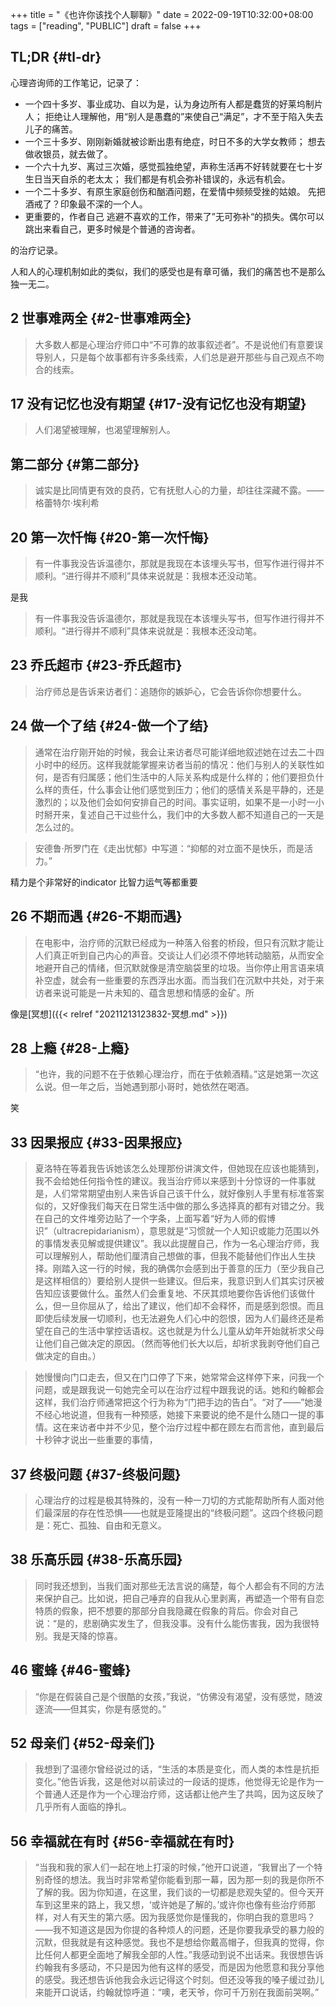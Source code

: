+++
title = "《也许你该找个人聊聊》"
date = 2022-09-19T10:32:00+08:00
tags = ["reading", "PUBLIC"]
draft = false
+++

## TL;DR {#tl-dr}

心理咨询师的工作笔记，记录了：

-   一个四十多岁、事业成功、自以为是，认为身边所有人都是蠢货的好莱坞制片人；
    拒绝让人理解他，用“别人是愚蠢的”来使自己“满足”，才不至于陷入失去儿子的痛苦。
-   一个三十多岁、刚刚新婚就被诊断出患有绝症，时日不多的大学女教师；
    想去做收银员，就去做了。
-   一个六十九岁、离过三次婚，感觉孤独绝望，声称生活再不好转就要在七十岁生日当天自杀的老太太；
    我们都是有机会弥补错误的，永远有机会。
-   一个二十多岁、有原生家庭创伤和酗酒问题，在爱情中频频受挫的姑娘。
    先把酒戒了？印象最不深的一个人。
-   更重要的，作者自己
    逃避不喜欢的工作，带来了”无可弥补“的损失。偶尔可以跳出来看自己，更多时候是个普通的咨询者。

的治疗记录。

人和人的心理机制如此的类似，我们的感受也是有章可循，我们的痛苦也不是那么独一无二。

<!--more-->


## 2 世事难两全 {#2-世事难两全}

> 大多数人都是心理治疗师口中“不可靠的故事叙述者”。不是说他们有意要误导别人，只是每个故事都有许多条线索，人们总是避开那些与自己观点不吻合的线索。


## 17 没有记忆也没有期望 {#17-没有记忆也没有期望}

> 人们渴望被理解，也渴望理解别人。


## 第二部分 {#第二部分}

> 诚实是比同情更有效的良药，它有抚慰人心的力量，却往往深藏不露。——格蕾特尔·埃利希


## 20 第一次忏悔 {#20-第一次忏悔}

> 有一件事我没告诉温德尔，那就是我现在本该埋头写书，但写作进行得并不顺利。“进行得并不顺利”具体来说就是：我根本还没动笔。

是我

> 有一件事我没告诉温德尔，那就是我现在本该埋头写书，但写作进行得并不顺利。“进行得并不顺利”具体来说就是：我根本还没动笔。


## 23 乔氏超市 {#23-乔氏超市}

> 治疗师总是告诉来访者们：追随你的嫉妒心，它会告诉你你想要什么。


## 24 做一个了结 {#24-做一个了结}

> 通常在治疗刚开始的时候，我会让来访者尽可能详细地叙述她在过去二十四小时中的经历。这样我就能掌握来访者当前的情况：他们与别人的关联性如何，是否有归属感；他们生活中的人际关系构成是什么样的；他们要担负什么样的责任，什么事会让他们感觉到压力；他们的感情关系是平静的，还是激烈的；以及他们会如何安排自己的时间。事实证明，如果不是一小时一小时掰开来，复述自己干过些什么，我们中的大多数人都不知道自己的一天是怎么过的。

<!--quoteend-->

> 安德鲁·所罗门在《走出忧郁》中写道：“抑郁的对立面不是快乐，而是活力。”

精力是个非常好的indicator 比智力运气等都重要


## 26 不期而遇 {#26-不期而遇}

> 在电影中，治疗师的沉默已经成为一种落入俗套的桥段，但只有沉默才能让人们真正听到自己内心的声音。交谈让人们必须不停地转动脑筋，从而安全地避开自己的情绪，但沉默就像是清空脑袋里的垃圾。当你停止用言语来填补空虚，就会有一些重要的东西浮出水面。而当我们在沉默中共处，对于来访者来说可能是一片未知的、蕴含思想和情感的金矿。所

像是[冥想]({{< relref "20211213123832-冥想.md" >}})


## 28 上瘾 {#28-上瘾}

> “也许，我的问题不在于依赖心理治疗，而在于依赖酒精。”这是她第一次这么说。但一年之后，当她遇到那小哥时，她依然在喝酒。

笑


## 33 因果报应 {#33-因果报应}

> 夏洛特在等着我告诉她该怎么处理那份讲演文件，但她现在应该也能猜到，我不会给她任何指令性的建议。我当治疗师以来感到十分惊讶的一件事就是，人们常常期望由别人来告诉自己该干什么，就好像别人手里有标准答案似的，又好像我们每天在日常生活中做的那么多选择真的都有对错之分。我在自己的文件堆旁边贴了一个字条，上面写着“好为人师的假博识”（ultracrepidarianism），意思就是“习惯就一个人知识或能力范围以外的事情发表见解或提供建议”。我以此提醒自己，作为一名心理治疗师，我可以理解别人，帮助他们厘清自己想做的事，但我不能替他们作出人生抉择。刚踏入这一行的时候，我的确偶尔会感到出于善意的压力（至少我自己是这样相信的）要给别人提供一些建议。但后来，我意识到人们其实讨厌被告知应该要做什么。虽然人们会重复地、不厌其烦地要你告诉他们该做什么，但一旦你屈从了，给出了建议，他们却不会释怀，而是感到怨恨。而且即使后续发展一切顺利，也无法避免人们心中的怨恨，因为人们最终还是希望在自己的生活中掌控话语权。这也就是为什么儿童从幼年开始就祈求父母让他们自己做决定的原因。（然而等他们长大以后，却祈求我剥夺他们自己做决定的自由。）

<!--quoteend-->

> 她慢慢向门口走去，但又在门口停了下来，她常常会这样停下来，问我一个问题，或是跟我说一句她完全可以在治疗过程中跟我说的话。她和约翰都会这样，我们治疗师通常把这个行为称为“门把手边的告白”。“对了——”她漫不经心地说道，但我有一种预感，她接下来要说的绝不是什么随口一提的事情。这在来访者中并不少见，整个治疗过程中都在顾左右而言他，直到最后十秒钟才说出一些重要的事情，


## 37 终极问题 {#37-终极问题}

> 心理治疗的过程是极其特殊的，没有一种一刀切的方式能帮助所有人面对他们最深层的存在性恐惧——也就是亚隆提出的“终极问题”。这四个终极问题是：死亡、孤独、自由和无意义。


## 38 乐高乐园 {#38-乐高乐园}

> 同时我还想到，当我们面对那些无法言说的痛楚，每个人都会有不同的方法来保护自己。比如说，把自己唾弃的自我从心里剥离，再塑造一个带有自恋特质的假象，把不想要的那部分自我隐藏在假象的背后。你会对自己说：“是的，悲剧确实发生了，但我没事。没有什么能伤害我，因为我很特别。我是天降的惊喜。


## 46 蜜蜂 {#46-蜜蜂}

> “你是在假装自己是个很酷的女孩，”我说，“仿佛没有渴望，没有感觉，随波逐流——但其实，你是有感觉的。”


## 52 母亲们 {#52-母亲们}

> 我想到了温德尔曾经说过的话，“生活的本质是变化，而人类的本性是抗拒变化。”他告诉我，这是他对以前读过的一段话的提炼，他觉得无论是作为一个普通人还是作为一个心理治疗师，这话都让他产生了共鸣，因为这反映了几乎所有人面临的挣扎。


## 56 幸福就在有时 {#56-幸福就在有时}

> “当我和我的家人们一起在地上打滚的时候，”他开口说道，“我冒出了一个特别奇怪的想法。我当时非常希望你能看到那一幕，因为那一刻的我是你所不了解的我。因为你知道，在这里，我们谈的一切都是悲观失望的。但今天开车到这里来的路上，我又想，‘或许她是了解的。’或许你也像有些治疗师那样，对人有天生的第六感。因为我感觉你是懂我的，你明白我的意思吗？——我不知道这是因为你提的各种烦人的问题，还是你要我承受的暴力般的沉默，但我就是有这种感觉。我也不是想给你戴高帽子，但我真的觉得，你比任何人都更全面地了解我全部的人性。”我感动到说不出话来。我很想告诉约翰我有多感动，不只是因为他有这样的感受，而是因为他愿意和我分享他的感受。我还想告诉他我会永远记得这个时刻。但还没等我的嗓子缓过劲儿来能开口说话，约翰就惊呼道：“噢，老天爷，你可千万别在我面前哭啊。”
